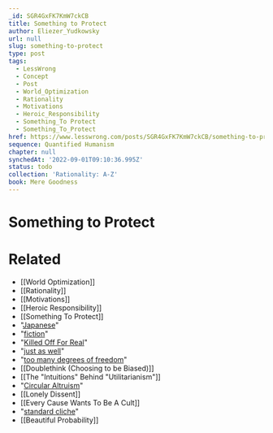 ```yaml
---
_id: SGR4GxFK7KmW7ckCB
title: Something to Protect
author: Eliezer_Yudkowsky
url: null
slug: something-to-protect
type: post
tags:
  - LessWrong
  - Concept
  - Post
  - World_Optimization
  - Rationality
  - Motivations
  - Heroic_Responsibility
  - Something_To Protect
  - Something_To_Protect
href: https://www.lesswrong.com/posts/SGR4GxFK7KmW7ckCB/something-to-protect
sequence: Quantified Humanism
chapter: null
synchedAt: '2022-09-01T09:10:36.995Z'
status: todo
collection: 'Rationality: A-Z'
book: Mere Goodness
---
```


# Something to Protect


# Related

- [[World Optimization]]
- [[Rationality]]
- [[Motivations]]
- [[Heroic Responsibility]]
- [[Something To Protect]]
- "[Japanese](/lw/m7/zen_and_the_art_of_rationality/)"
- "[fiction](/lw/k9/the_logical_fallacy_of_generalization_from/)"
- "[Killed Off For Real](http://tvtropes.org/pmwiki/pmwiki.php/Main/KilledOffForReal)"
- "[just as well](/lw/go/why_truth_and/)"
- "[too many degrees of freedom](/lw/go/why_truth_and/)"
- [[Doublethink (Choosing to be Biased)]]
- [[The "Intuitions" Behind "Utilitarianism"]]
- "[Circular Altruism](/lw/n3/circular_altruism/)"
- [[Lonely Dissent]]
- [[Every Cause Wants To Be A Cult]]
- "[standard cliche](/lw/k8/how_to_seem_and_be_deep/)"
- [[Beautiful Probability]]